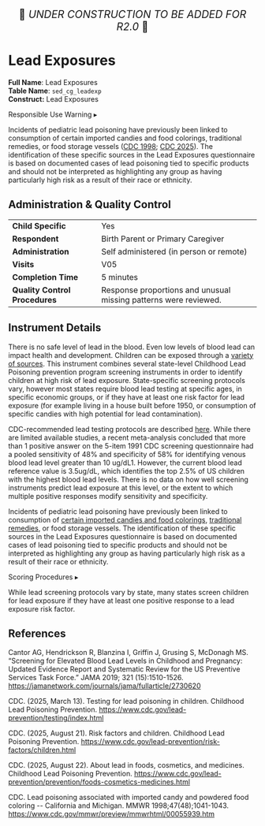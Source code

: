 <p style="text-align: center; font-size: 1.5em;">🚧 <i>UNDER CONSTRUCTION TO BE ADDED FOR R2.0</i> 🚧 </p>

# Lead Exposures

**Full Name**: Lead Exposures       
**Table Name**: `sed_cg_leadexp`    
**Construct:** Lead Exposures   

<div id="alert" class="alert-banner" onclick="toggleCollapse(this)">
  <span class="emoji"><i class="fas fa-exclamation-triangle"></i></span>
  <span class="text-with-link">
  <span class="text">Responsible Use Warning</span>
  <a class="anchor-link" href="#alert" title="Copy link">
  <i class="fa-solid fa-link"></i>
  </a>
  </span>
  <span class="arrow">▸</span>
</div>
<div class="alert-collapsible-content">
<p>Incidents of pediatric lead poisoning have previously been linked to consumption of certain imported candies and food colorings, traditional remedies, or food storage vessels (<a href="https://www.cdc.gov/mmwr/preview/mmwrhtml/00055939.htm">CDC 1998</a>; <a href="https://www.cdc.gov/lead-prevention/prevention/foods-cosmetics-medicines.html">CDC 2025</a>). The identification of these specific sources in the Lead Exposures questionnaire is based on documented cases of lead poisoning tied to specific products and should not be interpreted as highlighting any group as having particularly high risk as a result of their race or ethnicity.</p>
</div>

## Administration & Quality Control

<table class="table-no-vertical-lines" style="width: 100%; border-collapse: collapse; table-layout: fixed;">
<tbody>
<tr><td><b>Child Specific</b></td>
<td>Yes </td></tr>
<tr><td><b>Respondent</b></td>
<td>Birth Parent or Primary Caregiver</td></tr>
<tr><td><b>Administration</b></td>
<td style="word-wrap: break-word; white-space: normal;">Self administered (in person or remote)</td></tr>
<tr><td><b>Visits</b></td>
<td>V05</td></tr>
<tr><td><b>Completion Time</b></td>
<td>5 minutes</td></tr>
<tr><td><b>Quality Control Procedures</b></td>
<td style="word-wrap: break-word; white-space: normal;">Response proportions and unusual missing patterns were reviewed.</td></tr>      
</tbody>
</table>

## Instrument Details

There is no safe level of lead in the blood. Even low levels of blood lead can impact health and development. Children can be exposed through a [variety of sources](https://www.cdc.gov/lead-prevention/risk-factors/children.html). This instrument combines several state-level Childhood Lead Poisoning prevention program screening instruments in order to identify children at high risk of lead exposure. State-specific screening protocols vary, however most states require blood lead testing at specific ages, in specific economic groups, or if they have at least one risk factor for lead exposure (for example living in a house built before 1950, or consumption of specific candies with high potential for lead contamination). 

CDC-recommended lead testing protocols are described [here](https://www.cdc.gov/lead-prevention/testing/index.html). While there are limited available studies, a recent meta-analysis concluded that more than 1 positive answer on the 5-item 1991 CDC screening questionnaire had a pooled sensitivity of 48% and specificity of 58% for identifying venous blood lead level greater than 10 ug/dL1. However, the current blood lead reference value is 3.5ug/dL, which identifies the top 2.5% of US children with the highest blood lead levels. There is no data on how well screening instruments predict lead exposure at this level, or the extent to which multiple positive responses modify sensitivity and specificity.

Incidents of pediatric lead poisoning have previously been linked to consumption of [certain imported candies and food colorings](https://www.cdc.gov/mmwr/preview/mmwrhtml/00055939.htm), [traditional remedies](https://www.cdc.gov/lead-prevention/prevention/foods-cosmetics-medicines.html), or food storage vessels. The identification of these specific sources in the Lead Exposures questionnaire is based on documented cases of lead poisoning tied to specific products and should not be interpreted as highlighting any group as having particularly high risk as a result of their race or ethnicity.

<div id="scoring" class="table-banner" onclick="toggleCollapse(this)">
  <span class="text-with-link">
  <span class="text">Scoring Procedures</span>
  <a class="anchor-link" href="#scoring" title="Copy link">
  <i class="fa-solid fa-link"></i>
  </a>
  </span>
  <span class="arrow">▸</span>
</div>
<div class="collapsible-content">
<p>While lead screening protocols vary by state, many states screen children for lead exposure if they have at least one positive response to a lead exposure risk factor.</p>
</div>

## References

<div class="references"> 
<p>Cantor AG, Hendrickson R, Blanzina I, Griffin J, Grusing S, McDonagh MS. “Screening for Elevated Blood Lead Levels in Childhood and Pregnancy: Updated Evidence Report and Systematic Review for the US Preventive Services Task Force.” JAMA 2019; 321 (15):1510-1526. <a href="https://jamanetwork.com/journals/jama/fullarticle/2730620">https://jamanetwork.com/journals/jama/fullarticle/2730620</a><p>
<p>CDC. (2025, March 13). Testing for lead poisoning in children. Childhood Lead Poisoning Prevention. <a href="hhttps://www.cdc.gov/lead-prevention/testing/index.html">https://www.cdc.gov/lead-prevention/testing/index.html</a></p> 
<p>CDC. (2025, August 21). Risk factors and children. Childhood Lead Poisoning Prevention. <a href="https://www.cdc.gov/lead-prevention/risk-factors/children.html">https://www.cdc.gov/lead-prevention/risk-factors/children.html</a></p> 
<p>CDC. (2025, August 22). About lead in foods, cosmetics, and medicines. Childhood Lead Poisoning Prevention. <a href="https://www.cdc.gov/lead-prevention/prevention/foods-cosmetics-medicines.html">https://www.cdc.gov/lead-prevention/prevention/foods-cosmetics-medicines.html</a></p> 
<p>CDC. Lead poisoning associated with imported candy and powdered food coloring -- California and Michigan. MMWR 1998;47(48);1041-1043. <a href="https://www.cdc.gov/mmwr/preview/mmwrhtml/00055939.htm">https://www.cdc.gov/mmwr/preview/mmwrhtml/00055939.htm</a></p>  
</div>
<br>




